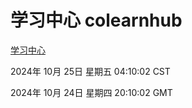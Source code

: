 # 学习中心 colearnhub
[学习中心](http://219.139.199.238:56308/colearnhub/)

2024年 10月 25日 星期五 04:10:02 CST

2024年 10月 24日 星期四 20:10:02 GMT
